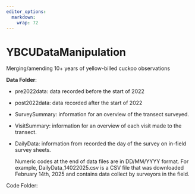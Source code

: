 ```yaml
---
editor_options: 
  markdown: 
    wrap: 72
---
```


# YBCUDataManipulation

Merging/amending 10+ years of yellow-billed cuckoo observations

**Data Folder**:

-   pre2022data: data recorded before the start of 2022

-   post2022data: data recorded after the start of 2022

-   SurveySummary: information for an overview of the transect surveyed.

-   VisitSummary: information for an overview of each visit made to the
    transect.

-   DailyData: information from recorded the day of the survey on
    in-field survey sheets.

    Numeric codes at the end of data files are in DD/MM/YYYY format. For
    example, DailyData_14022025.csv is a CSV file that was downloaded
    February 14th, 2025 and contains data collect by surveyors in the
    field.

Code Folder:
